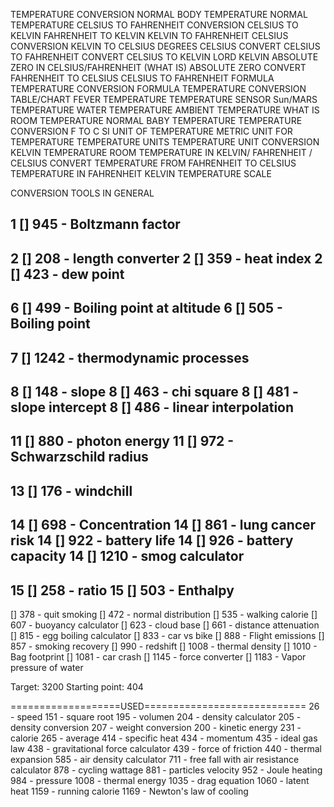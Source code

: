 TEMPERATURE CONVERSION
NORMAL BODY TEMPERATURE
NORMAL TEMPERATURE
CELSIUS TO FAHRENHEIT CONVERSION
CELSIUS TO KELVIN
FAHRENHEIT TO KELVIN
KELVIN TO FAHRENHEIT
CELSIUS CONVERSION
KELVIN TO CELSIUS
DEGREES CELSIUS
CONVERT CELSIUS TO FAHRENHEIT
CONVERT CELSIUS TO KELVIN
LORD KELVIN
ABSOLUTE ZERO IN CELSIUS/FAHRENHEIT 
(WHAT IS) ABSOLUTE ZERO
CONVERT FAHRENHEIT TO CELSIUS
CELSIUS TO FAHRENHEIT FORMULA
TEMPERATURE CONVERSION FORMULA
TEMPERATURE CONVERSION TABLE/CHART
FEVER TEMPERATURE
TEMPERATURE SENSOR
Sun/MARS TEMPERATURE
WATER TEMPERATURE
AMBIENT TEMPERATURE
WHAT IS ROOM TEMPERATURE
NORMAL BABY TEMPERATURE
TEMPERATURE CONVERSION F TO C
SI UNIT OF TEMPERATURE
METRIC UNIT FOR TEMPERATURE
TEMPERATURE UNITS
TEMPERATURE UNIT CONVERSION
KELVIN TEMPERATURE
ROOM TEMPERATURE IN KELVIN/ FAHRENHEIT / CELSIUS
CONVERT TEMPERATURE FROM FAHRENHEIT TO CELSIUS
TEMPERATURE IN FAHRENHEIT
KELVIN TEMPERATURE SCALE

CONVERSION TOOLS IN GENERAL

1 [] 945 - Boltzmann factor
-
2 [] 208 - length converter
2 [] 359 - heat index
2 [] 423 - dew point
-
6 [] 499 - Boiling point at altitude
6 [] 505 - Boiling point
-
7 [] 1242 - thermodynamic processes
-
8 [] 148 - slope
8 [] 463 - chi square
8 [] 481 - slope intercept
8 [] 486 - linear interpolation
-
11 [] 880 - photon energy
11 [] 972 - Schwarzschild radius
-
13 [] 176 - windchill
-
14 [] 698 - Concentration 
14 [] 861 - lung cancer risk
14 [] 922 - battery life
14 [] 926 - battery capacity
14 [] 1210 - smog calculator
-
15 [] 258 - ratio
15 [] 503 - Enthalpy
-
[] 378 - quit smoking
[] 472 - normal distribution
[] 535 - walking calorie
[] 607 - buoyancy calculator
[] 623 - cloud base
[] 661 - distance attenuation
[] 815 - egg boiling calculator
[] 833 - car vs bike
[] 888 - Flight emissions
[] 857 - smoking recovery
[] 990 - redshift
[] 1008 - thermal density
[] 1010 - Bag footprint
[] 1081 - car crash
[] 1145 - force converter
[] 1183 - Vapor pressure of water

Target: 3200
Starting point: 404

===================USED============================
26 - speed
151 - square root
195 - volumen
204 - density calculator
205 - density conversion
207 - weight conversion
200 - kinetic energy
231 - calorie
265 - average
414 - specific heat
434 - momentum
435 - ideal gas law
438 - gravitational force calculator
439 - force of friction
440 - thermal expansion
585 - air density calculator
711 - free fall with air resistance calculator
878 - cycling wattage
881 - particles velocity
952 - Joule heating
984 - pressure
1008 - thermal energy
1035 - drag equation
1060 - latent heat
1159 - running calorie
1169 - Newton's law of cooling
